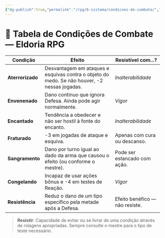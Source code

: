 ```yaml
---
{"dg-publish":true,"permalink":"/rpg/6-sistema/condicoes-de-combate/","dgPassFrontmatter":true}
---
```




# 🧷 Tabela de Condições de Combate — Eldoria RPG

| Condição         | Efeito                                                                                       | Resistível com...?             |
| ---------------- | -------------------------------------------------------------------------------------------- | ------------------------------ |
| **Aterrorizado** | Desvantagem em ataques e esquivas contra o objeto do medo. Se não houver, -2 nessas jogadas. | *Inalterabilidade*             |
| **Envenenado**   | Dano contínuo que ignora Defesa. Ainda pode agir normalmente.                                | *Vigor*                        |
| **Encantado**    | Tendência a obedecer e não ser hostil à fonte do encanto.                                    | *Inalterabilidade*             |
| **Fraturado**    | -3 em jogadas de ataque e esquiva.                                                           | Apenas com cura ou descanso.   |
| **Sangramento**  | Dano por turno igual ao dado da arma que causou o efeito (ou conforme o mestre).             | Pode ser estancado com ação.   |
| **Congelando**   | Incapaz de usar ações bônus e -4 em testes de Reação.                                        | *Vigor*                        |
| **Resistência**  | Reduz o dano de um tipo específico pela metade após a Defesa.                                | Efeito benéfico — não resiste. |

> **Resistir**: Capacidade de evitar ou se livrar de uma condição através de rolagens apropriadas. Sempre consulte o mestre para o tipo de teste necessário.
